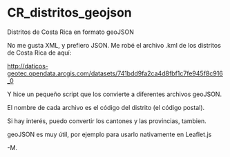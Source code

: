 # CR_distritos_geojson
Distritos de Costa Rica en formato geoJSON

No me gusta XML, y prefiero JSON.
Me robé el archivo .kml de los distritos de Costa Rica de aquí:

http://daticos-geotec.opendata.arcgis.com/datasets/741bdd9fa2ca4d8fbf1c7fe945f8c916_0

Y hice un pequeño script que los convierte a diferentes archivos geoJSON.

El nombre de cada archivo es el código del distrito (el código postal).

Si hay interés, puedo convertir los cantones y las provincias, tambien.

geoJSON es muy útil, por ejemplo para usarlo nativamente en Leaflet.js

-M.
